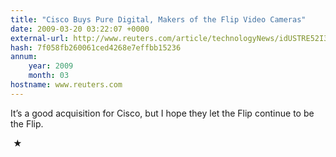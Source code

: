 ```yaml
---
title: "Cisco Buys Pure Digital, Makers of the Flip Video Cameras"
date: 2009-03-20 03:22:07 +0000
external-url: http://www.reuters.com/article/technologyNews/idUSTRE52I3OK20090319
hash: 7f058fb260061ced4268e7effbb15236
annum:
    year: 2009
    month: 03
hostname: www.reuters.com
---
```


It’s a good acquisition for Cisco, but I hope they let the Flip continue to be the Flip.



 ★ 

